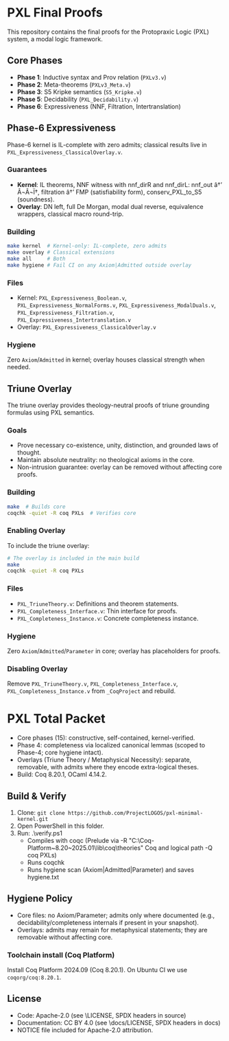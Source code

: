 ﻿<!-- SPDX-License-Identifier: CC-BY-4.0 -->
# PXL Final Proofs

This repository contains the final proofs for the Protopraxic Logic (PXL) system, a modal logic framework.

## Core Phases

- **Phase 1**: Inductive syntax and Prov relation (`PXLv3.v`)
- **Phase 2**: Meta-theorems (`PXLv3_Meta.v`)
- **Phase 3**: S5 Kripke semantics (`S5_Kripke.v`)
- **Phase 5**: Decidability (`PXL_Decidability.v`)
- **Phase 6**: Expressiveness (NNF, Filtration, Intertranslation)

## Phase-6 Expressiveness

Phase-6 kernel is IL-complete with zero admits; classical results live in `PXL_Expressiveness_ClassicalOverlay.v`.

### Guarantees
- **Kernel**: IL theorems, NNF witness with nnf_dirR and nnf_dirL: nnf_out â†’ Â¬Â¬Ï†, filtration â†’ FMP (satisfiability form), conserv_PXL_to_S5 (soundness).
- **Overlay**: DN left, full De Morgan, modal dual reverse, equivalence wrappers, classical macro round-trip.

### Building
```bash
make kernel  # Kernel-only: IL-complete, zero admits
make overlay # Classical extensions
make all     # Both
make hygiene # Fail CI on any Axiom|Admitted outside overlay
```

### Files
- Kernel: `PXL_Expressiveness_Boolean.v`, `PXL_Expressiveness_NormalForms.v`, `PXL_Expressiveness_ModalDuals.v`, `PXL_Expressiveness_Filtration.v`, `PXL_Expressiveness_Intertranslation.v`
- Overlay: `PXL_Expressiveness_ClassicalOverlay.v`

### Hygiene
Zero `Axiom`/`Admitted` in kernel; overlay houses classical strength when needed.

## Triune Overlay

The triune overlay provides theology-neutral proofs of triune grounding formulas using PXL semantics.

### Goals
- Prove necessary co-existence, unity, distinction, and grounded laws of thought.
- Maintain absolute neutrality: no theological axioms in the core.
- Non-intrusion guarantee: overlay can be removed without affecting core proofs.

### Building
```bash
make  # Builds core
coqchk -quiet -R coq PXLs  # Verifies core
```

### Enabling Overlay
To include the triune overlay:
```bash
# The overlay is included in the main build
make
coqchk -quiet -R coq PXLs
```

### Files
- `PXL_TriuneTheory.v`: Definitions and theorem statements.
- `PXL_Completeness_Interface.v`: Thin interface for proofs.
- `PXL_Completeness_Instance.v`: Concrete completeness instance.

### Hygiene
Zero `Axiom`/`Admitted`/`Parameter` in core; overlay has placeholders for proofs.

### Disabling Overlay
Remove `PXL_TriuneTheory.v`, `PXL_Completeness_Interface.v`, `PXL_Completeness_Instance.v` from `_CoqProject` and rebuild.
# PXL Total Packet

- Core phases (15): constructive, self-contained, kernel-verified.
- Phase 4: completeness via localized canonical lemmas (scoped to Phase-4; core hygiene intact).
- Overlays (Triune Theory / Metaphysical Necessity): separate, removable, with admits where they encode extra-logical theses.
- Build: Coq 8.20.1, OCaml 4.14.2.

## Build & Verify
1. Clone: `git clone https://github.com/ProjectLOGOS/pxl-minimal-kernel.git`
2. Open PowerShell in this folder.
3. Run: .\verify.ps1
   - Compiles with coqc (Prelude via -R "C:\Coq-Platform~8.20~2025.01\lib\coq\theories" Coq and logical path -Q coq PXLs)
   - Runs coqchk
   - Runs hygiene scan (Axiom|Admitted|Parameter) and saves hygiene.txt

## Hygiene Policy
- Core files: no Axiom/Parameter; admits only where documented (e.g., decidability/completeness internals if present in your snapshot).
- Overlays: admits may remain for metaphysical statements; they are removable without affecting core.


### Toolchain install (Coq Platform)
Install Coq Platform 2024.09 (Coq 8.20.1). On Ubuntu CI we use `coqorg/coq:8.20.1`.

## License

- Code: Apache-2.0 (see \LICENSE\, SPDX headers in source)
- Documentation: CC BY 4.0 (see \docs/LICENSE\, SPDX headers in docs)
- NOTICE file included for Apache-2.0 attribution.

